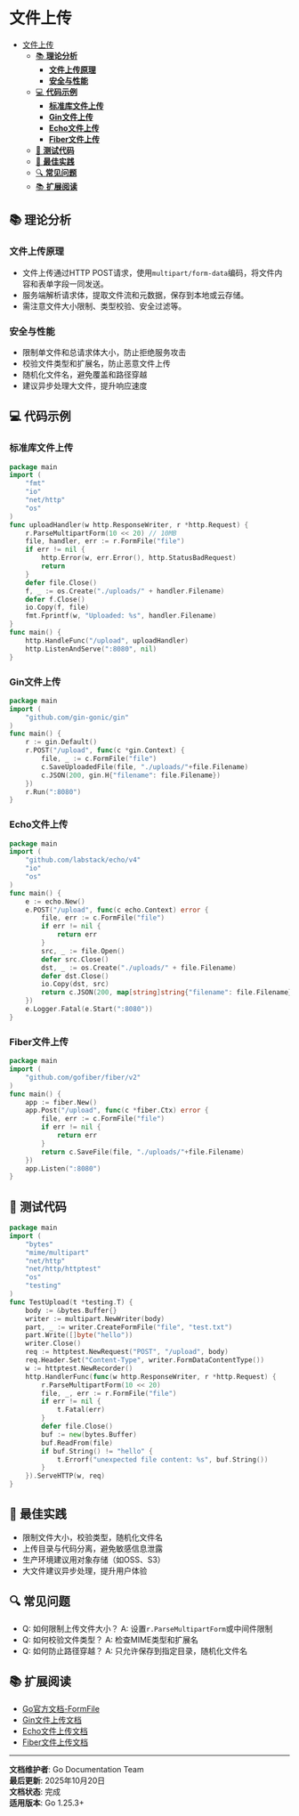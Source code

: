 ﻿# 文件上传

<!-- TOC START -->
- [文件上传](#文件上传)
  - [📚 **理论分析**](#-理论分析)
    - [**文件上传原理**](#文件上传原理)
    - [**安全与性能**](#安全与性能)
  - [💻 **代码示例**](#-代码示例)
    - [**标准库文件上传**](#标准库文件上传)
    - [**Gin文件上传**](#gin文件上传)
    - [**Echo文件上传**](#echo文件上传)
    - [**Fiber文件上传**](#fiber文件上传)
  - [🧪 **测试代码**](#-测试代码)
  - [🎯 **最佳实践**](#-最佳实践)
  - [🔍 **常见问题**](#-常见问题)
  - [📚 **扩展阅读**](#-扩展阅读)
<!-- TOC END -->

## 📚 **理论分析**

### **文件上传原理**

- 文件上传通过HTTP POST请求，使用`multipart/form-data`编码，将文件内容和表单字段一同发送。
- 服务端解析请求体，提取文件流和元数据，保存到本地或云存储。
- 需注意文件大小限制、类型校验、安全过滤等。

### **安全与性能**

- 限制单文件和总请求体大小，防止拒绝服务攻击
- 校验文件类型和扩展名，防止恶意文件上传
- 随机化文件名，避免覆盖和路径穿越
- 建议异步处理大文件，提升响应速度

## 💻 **代码示例**

### **标准库文件上传**

```go
package main
import (
    "fmt"
    "io"
    "net/http"
    "os"
)
func uploadHandler(w http.ResponseWriter, r *http.Request) {
    r.ParseMultipartForm(10 << 20) // 10MB
    file, handler, err := r.FormFile("file")
    if err != nil {
        http.Error(w, err.Error(), http.StatusBadRequest)
        return
    }
    defer file.Close()
    f, _ := os.Create("./uploads/" + handler.Filename)
    defer f.Close()
    io.Copy(f, file)
    fmt.Fprintf(w, "Uploaded: %s", handler.Filename)
}
func main() {
    http.HandleFunc("/upload", uploadHandler)
    http.ListenAndServe(":8080", nil)
}

```

### **Gin文件上传**

```go
package main
import (
    "github.com/gin-gonic/gin"
)
func main() {
    r := gin.Default()
    r.POST("/upload", func(c *gin.Context) {
        file, _ := c.FormFile("file")
        c.SaveUploadedFile(file, "./uploads/"+file.Filename)
        c.JSON(200, gin.H{"filename": file.Filename})
    })
    r.Run(":8080")
}

```

### **Echo文件上传**

```go
package main
import (
    "github.com/labstack/echo/v4"
    "io"
    "os"
)
func main() {
    e := echo.New()
    e.POST("/upload", func(c echo.Context) error {
        file, err := c.FormFile("file")
        if err != nil {
            return err
        }
        src, _ := file.Open()
        defer src.Close()
        dst, _ := os.Create("./uploads/" + file.Filename)
        defer dst.Close()
        io.Copy(dst, src)
        return c.JSON(200, map[string]string{"filename": file.Filename})
    })
    e.Logger.Fatal(e.Start(":8080"))
}

```

### **Fiber文件上传**

```go
package main
import (
    "github.com/gofiber/fiber/v2"
)
func main() {
    app := fiber.New()
    app.Post("/upload", func(c *fiber.Ctx) error {
        file, err := c.FormFile("file")
        if err != nil {
            return err
        }
        return c.SaveFile(file, "./uploads/"+file.Filename)
    })
    app.Listen(":8080")
}

```

## 🧪 **测试代码**

```go
package main
import (
    "bytes"
    "mime/multipart"
    "net/http"
    "net/http/httptest"
    "os"
    "testing"
)
func TestUpload(t *testing.T) {
    body := &bytes.Buffer{}
    writer := multipart.NewWriter(body)
    part, _ := writer.CreateFormFile("file", "test.txt")
    part.Write([]byte("hello"))
    writer.Close()
    req := httptest.NewRequest("POST", "/upload", body)
    req.Header.Set("Content-Type", writer.FormDataContentType())
    w := httptest.NewRecorder()
    http.HandlerFunc(func(w http.ResponseWriter, r *http.Request) {
        r.ParseMultipartForm(10 << 20)
        file, _, err := r.FormFile("file")
        if err != nil {
            t.Fatal(err)
        }
        defer file.Close()
        buf := new(bytes.Buffer)
        buf.ReadFrom(file)
        if buf.String() != "hello" {
            t.Errorf("unexpected file content: %s", buf.String())
        }
    }).ServeHTTP(w, req)
}

```

## 🎯 **最佳实践**

- 限制文件大小，校验类型，随机化文件名
- 上传目录与代码分离，避免敏感信息泄露
- 生产环境建议用对象存储（如OSS、S3）
- 大文件建议异步处理，提升用户体验

## 🔍 **常见问题**

- Q: 如何限制上传文件大小？
  A: 设置`r.ParseMultipartForm`或中间件限制
- Q: 如何校验文件类型？
  A: 检查MIME类型和扩展名
- Q: 如何防止路径穿越？
  A: 只允许保存到指定目录，随机化文件名

## 📚 **扩展阅读**

- [Go官方文档-FormFile](https://golang.org/pkg/net/http/#Request.FormFile)
- [Gin文件上传文档](https://gin-gonic.com/docs/examples/upload-file/)
- [Echo文件上传文档](https://echo.labstack.com/guide/request/#file-upload)
- [Fiber文件上传文档](https://docs.gofiber.io/api/ctx#formfile)

---

**文档维护者**: Go Documentation Team  
**最后更新**: 2025年10月20日  
**文档状态**: 完成  
**适用版本**: Go 1.25.3+
